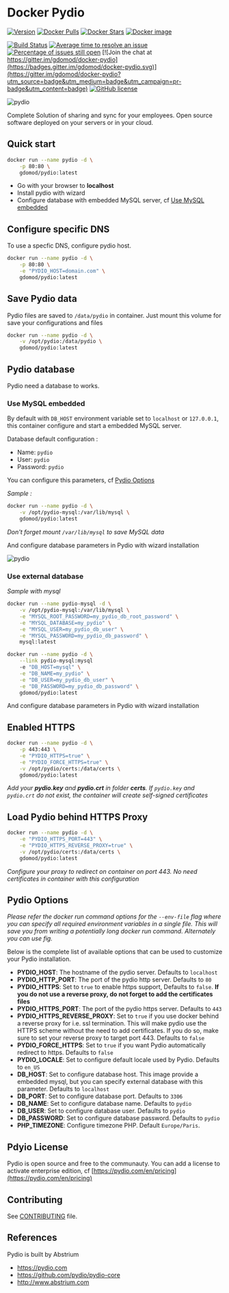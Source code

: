 # Docker Pydio

[![Version](https://images.microbadger.com/badges/version/gdomod/pydio:latest.svg)](https://microbadger.com/images/gdomod/pydio:latest "Get your own version badge on microbadger.com")
[![Docker Pulls](https://img.shields.io/docker/pulls/gdomod/pydio.svg?style=flat-square)](https://hub.docker.com/r/gdomod/pydio/)
[![Docker Stars](https://img.shields.io/docker/stars/gdomod/pydio.svg?style=flat-square)](https://hub.docker.com/r/gdomod/pydio/)
[![Docker image](https://images.microbadger.com/badges/image/gdomod/pydio.svg?style=flat-square)](https://microbadger.com/#/images/gdomod/pydio "Size docker image on Docker Hub")

[![Build Status](https://img.shields.io/travis/gdomod/docker-pydio/master.svg?style=flat-square)](https://travis-ci.org/gdomod/docker-pydio)
[![Average time to resolve an issue](http://isitmaintained.com/badge/resolution/gdomod/docker-pydio.svg)](http://isitmaintained.com/project/gdomod/docker-pydio "Average time to resolve an issue")
[![Percentage of issues still open](http://isitmaintained.com/badge/open/gdomod/docker-pydio.svg)](http://isitmaintained.com/project/gdomod/docker-pydio "Percentage of issues still open")
[![Join the chat at https://gitter.im/gdomod/docker-pydio](https://badges.gitter.im/gdomod/docker-pydio.svg)](https://gitter.im/gdomod/docker-pydio?utm_source=badge&utm_medium=badge&utm_campaign=pr-badge&utm_content=badge)
[![GitHub license](https://img.shields.io/:license-mit-blue.svg?style=flat-square)]()

![pydio](https://raw.githubusercontent.com/gdomod/docker-pydio/master/img/pydio.png "pydio")

Complete Solution of sharing and sync for your employees. Open source software deployed on your servers or in your cloud.

## Quick start

```bash
docker run --name pydio -d \
    -p 80:80 \
    gdomod/pydio:latest
```
- Go with your browser to **localhost**
- Install pydio with wizard
- Configure database with embedded MySQL server, cf [Use MySQL embedded](#use-mysql-embedded)

## Configure specific DNS

To use a specfic DNS, configure pydio host.

```bash
docker run --name pydio -d \
    -p 80:80 \
    -e "PYDIO_HOST=domain.com" \
    gdomod/pydio:latest
```

## Save Pydio data

Pydio files are saved to `/data/pydio` in container. Just mount this volume for save your configurations and files

```bash
docker run --name pydio -d \
    -v /opt/pydio:/data/pydio \
    gdomod/pydio:latest
```

## Pydio database

Pydio need a database to works.

### Use MySQL embedded

By default with `DB_HOST` environment variable set to `localhost` or `127.0.0.1`, this container configure and start a embedded MySQL server.

Database default configuration :
- Name: `pydio`
- User: `pydio`
- Password: `pydio`

You can configure this parameters, cf [Pydio Options](#pydio-options)

*Sample :*

```bash
docker run --name pydio -d \
    -v /opt/pydio-mysql:/var/lib/mysql \
    gdomod/pydio:latest
```
*Don't forget mount `/var/lib/mysql` to save MySQL data*

And configure database parameters in Pydio with wizard installation

![pydio](https://raw.githubusercontent.com/gdomod/docker-pydio/master/img/pydio-database-embedded.png "pydio-database-embedded")



### Use external database

*Sample with mysql*

```bash
docker run --name pydio-mysql -d \
    -v /opt/pydio-mysql:/var/lib/mysql \
    -e "MYSQL_ROOT_PASSWORD=my_pydio_db_root_password" \
    -e "MYSQL_DATABASE=my_pydio" \
    -e "MYSQL_USER=my_pydio_db_user" \
    -e "MYSQL_PASSWORD=my_pydio_db_password" \
    mysql:latest
```

```bash
docker run --name pydio -d \
    --link pydio-mysql:mysql
    -e "DB_HOST=mysql" \
    -e "DB_NAME=my_pydio" \
    -e "DB_USER=my_pydio_db_user" \
    -e "DB_PASSWORD=my_pydio_db_password" \
    gdomod/pydio:latest
```

And configure database parameters in Pydio with wizard installation

## Enabled HTTPS

```bash
docker run --name pydio -d \
    -p 443:443 \
    -e "PYDIO_HTTPS=true" \
    -e "PYDIO_FORCE_HTTPS=true" \
    -v /opt/pydio/certs:/data/certs \
    gdomod/pydio:latest
```
*Add your **pydio.key** and **pydio.crt** in folder **certs**. If `pydio.key` and `pydio.crt` do not exist, the container will create self-signed certificates*

## Load Pydio behind HTTPS Proxy

```bash
docker run --name pydio -d \
    -e "PYDIO_HTTPS_PORT=443" \
    -e "PYDIO_HTTPS_REVERSE_PROXY=true" \
    -v /opt/pydio/certs:/data/certs \
    gdomod/pydio:latest
```
*Configure your proxy to redirect on container on port 443. No need certificates in container with this configuration*

## Pydio Options

*Please refer the docker run command options for the `--env-file` flag where you can specify all required environment variables in a single file. This will save you from writing a potentially long docker run command. Alternately you can use fig.*

Below is the complete list of available options that can be used to customize your Pydio installation.

- **PYDIO_HOST**: The hostname of the pydio server. Defaults to `localhost`
- **PYDIO_HTTP_PORT**: The port of the pydio http server. Defaults to `80`
- **PYDIO_HTTPS**: Set to `true` to enable https support, Defaults to `false`. **If you do not use a reverse proxy, do not forget to add the certificates files**
- **PYDIO_HTTPS_PORT**: The port of the pydio https server. Defaults to `443`
- **PYDIO_HTTPS_REVERSE_PROXY**: Set to `true` if you use docker behind a reverse proxy for i.e. ssl termination. This will make pydio use the HTTPS scheme without the need to add certificates. If you do so, make sure to set your reverse proxy to target port 443. Defaults to `false`
- **PYDIO_FORCE_HTTPS**: Set to `true` if you want Pydio automatically redirect to https. Defaults to `false`
- **PYDIO_LOCALE**: Set to configure default locale used by Pydio. Defaults to `en_US`
- **DB_HOST**: Set to configure database host. This image provide a embedded mysql, but you can specify external database with this parameter. Defaults to `localhost`
- **DB_PORT**: Set to configure database port. Defaults to `3306`
- **DB_NAME**: Set to configure database name. Defaults to `pydio`
- **DB_USER**: Set to configure database user. Defaults to `pydio`
- **DB_PASSWORD**: Set to configure database password. Defaults to `pydio`
- **PHP_TIMEZONE**: Configure timezone PHP. Default `Europe/Paris`.

## Pdyio License

Pydio is open source and free to the communauty.
You can add a license to activate enterprise edition, cf [https://pydio.com/en/pricing](https://pydio.com/en/pricing)

## Contributing

See [CONTRIBUTING](CONTRIBUTING.md) file.

## References

Pydio is built by Abstrium

- https://pydio.com
- https://github.com/pydio/pydio-core
- http://www.abstrium.com
